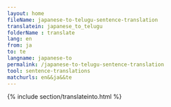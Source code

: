 ```yaml
---
layout: home
fileName: japanese-to-telugu-sentence-translation
translatein: japanese_to_telugu
folderName : translate
lang: en
from: ja
to: te
langname: japanese-to
permalink: /japanese-to-telugu-sentence-translation
tool: sentence-translations
matchurls: en&&ja&&te
---
```

{% include section/translateinto.html %}
